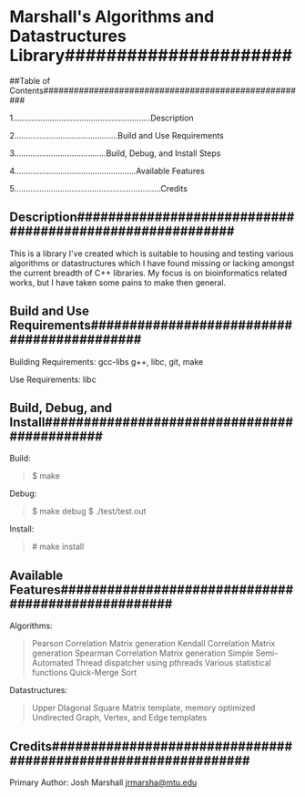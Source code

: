 # Marshall's Algorithms and Datastructures Library######################

##Table of Contents#####################################################

1............................................................Description

2.............................................Build and Use Requirements

3........................................Build, Debug, and Install Steps

4.....................................................Available Features

5................................................................Credits

## Description#########################################################

This is a library I've created which is suitable to housing and testing
various algorithms or datastructures which I have found missing or
lacking amongst the current breadth of C++ libraries.  My focus is on
bioinformatics related works, but I have taken some pains to make then
general.

## Build and Use Requirements###########################################

Building Requirements: gcc-libs g++, libc, git, make

Use Requirements: libc

## Build, Debug, and Install############################################

Build:
>$ make

Debug:
>$ make debug
>$ ./test/test.out

Install:
> \# make install

## Available Features###################################################

Algorithms:
>Pearson Correlation Matrix generation
>Kendall Correlation Matrix generation
>Spearman Correlation Matrix generation
>Simple Semi-Automated Thread dispatcher using pthreads
>Various statistical functions
>Quick-Merge Sort

Datastructures:
>Upper DIagonal Square Matrix template, memory optimized
>Undirected Graph, Vertex, and Edge templates

## Credits##############################################################

Primary Author: Josh Marshall <jrmarsha@mtu.edu>
